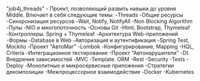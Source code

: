"job4j_threads" - Проект, позволяющий развить навыки до уровня Middle. 
Влючает в себя следующие темы:
-Threads
-Общие ресурсы
-Синхронизация ресурсов
-Wait, Notify, NotifyAll
-Non Blocking Algorithm
-Пулы
-NIO и многопоточность
-Основы Git
-Html, Bootstrap, Thymeleaf
-Контроллеры. Spring + Thymeleaf
-Архитектура Web-приложений
-Формы
-Database в Web
-Авторизация и аутентификация
-Spring Test, Mockito
-Проект "АвтоМаг"
-Lombok
-Конфигурирование, Mapping
-HQL, Criteria
-Интеграционное тестирование
-Проект "Автонарушители"
-DI. Внедрение зависимостей
-MVC
-Template. ORM
-Rest
-Security
-Tests
-Deploy
-Монолитные и микросервисные приложения
-Стратегии декомпозиции
-Межпроцессорное взаимодействие
-Docker
-Kubernetes